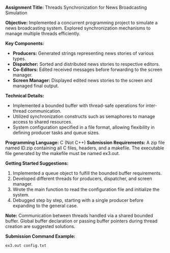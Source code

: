 **Assignment Title:** Threads Synchronization for News Broadcasting Simulation

**Objective:** Implemented a concurrent programming project to simulate a news broadcasting system. Explored synchronization mechanisms to manage multiple threads efficiently.

**Key Components:**
- **Producers:** Generated strings representing news stories of various types.
- **Dispatcher:** Sorted and distributed news stories to respective editors.
- **Co-Editors:** Edited received messages before forwarding to the screen manager.
- **Screen Manager:** Displayed edited news stories to the screen and managed final output.

**Technical Details:**
- Implemented a bounded buffer with thread-safe operations for inter-thread communication.
- Utilized synchronization constructs such as semaphores to manage access to shared resources.
- System configuration specified in a file format, allowing flexibility in defining producer tasks and queue sizes.

**Programming Language:** C (Not C++)
**Submission Requirements:** A zip file named ID.zip containing all C files, headers, and a makefile. The executable file generated by the makefile must be named ex3.out.

**Getting Started Suggestions:**
1. Implemented a queue object to fulfill the bounded buffer requirements.
2. Developed different threads for producers, dispatcher, and screen manager.
3. Wrote the main function to read the configuration file and initialize the system.
4. Debugged step by step, starting with a single producer before expanding to the general case.

**Note:** Communication between threads handled via a shared bounded buffer. Global buffer declaration or passing buffer pointers during thread creation are suggested solutions.

**Submission Command Example:**
```bash
ex3.out config.txt
```
